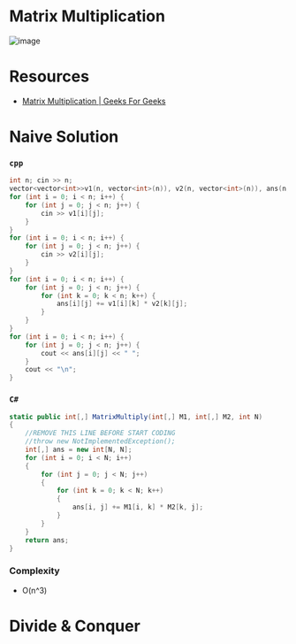 # Matrix Multiplication
![image](https://user-images.githubusercontent.com/99830416/230063119-2a5e0598-c499-4dee-9584-84d1cae935fb.png)

# Resources
- [Matrix Multiplication | Geeks For Geeks](https://practice.geeksforgeeks.org/problems/multiply-2-matrices4144/1)



# Naive Solution 
### `cpp`
```cpp
int n; cin >> n; 
vector<vector<int>>v1(n, vector<int>(n)), v2(n, vector<int>(n)), ans(n, vector<int>(n));
for (int i = 0; i < n; i++) {
    for (int j = 0; j < n; j++) {
        cin >> v1[i][j];
    }
}
for (int i = 0; i < n; i++) {
    for (int j = 0; j < n; j++) {
        cin >> v2[i][j];
    }
}
for (int i = 0; i < n; i++) {
    for (int j = 0; j < n; j++) {
        for (int k = 0; k < n; k++) {
            ans[i][j] += v1[i][k] * v2[k][j];
        }
    }
}
for (int i = 0; i < n; i++) {
    for (int j = 0; j < n; j++) {
        cout << ans[i][j] << " ";
    }
    cout << "\n";
}
```
### `C#`
```cs
static public int[,] MatrixMultiply(int[,] M1, int[,] M2, int N)
{
    //REMOVE THIS LINE BEFORE START CODING
    //throw new NotImplementedException();
    int[,] ans = new int[N, N];
    for (int i = 0; i < N; i++)
    {
        for (int j = 0; j < N; j++)
        {
            for (int k = 0; k < N; k++)
            {
                ans[i, j] += M1[i, k] * M2[k, j];
            }
        }
    }
    return ans;
}
```
### Complexity
- O(n^3)

# Divide & Conquer 
```cpp

```
